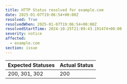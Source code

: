 ```yaml
---
title: HTTP Status resolved for example.com
date: 2025-01-07T19:06:54+00:00Z
resolved: True
resolvedWhen: 2025-01-07T19:06:54+00:00Z
resolvedStartTime: 2024-10-25T21:09:43.191474+00:00
severity: notice
affected:
  - example.com
section: issue
---
```


| Expected Statuses | Actual Status  |
|-------------------|----------------|
| 200, 301, 302 | 200 |
